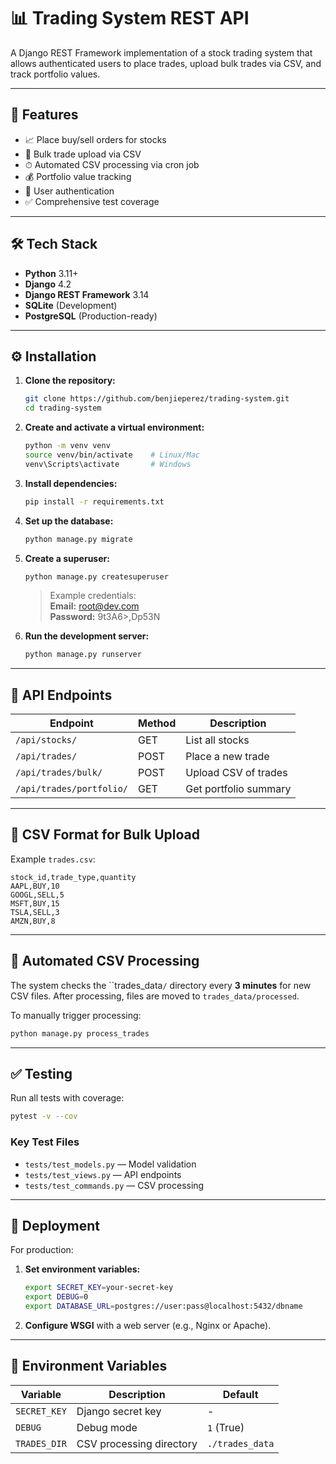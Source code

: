 # 📊 Trading System REST API

A Django REST Framework implementation of a stock trading system that allows authenticated users to place trades, upload bulk trades via CSV, and track portfolio values.

---

## 🚀 Features

- 📈 Place buy/sell orders for stocks  
- 📁 Bulk trade upload via CSV  
- ⏱ Automated CSV processing via cron job  
- 💰 Portfolio value tracking  
- 🔐 User authentication  
- ✅ Comprehensive test coverage  

---

## 🛠 Tech Stack

- **Python** 3.11+
- **Django** 4.2  
- **Django REST Framework** 3.14  
- **SQLite** (Development)  
- **PostgreSQL** (Production-ready)  

---

## ⚙️ Installation

1. **Clone the repository:**
   ```bash
   git clone https://github.com/benjieperez/trading-system.git
   cd trading-system
   ```

2. **Create and activate a virtual environment:**
   ```bash
   python -m venv venv
   source venv/bin/activate    # Linux/Mac
   venv\Scripts\activate       # Windows
   ```

3. **Install dependencies:**
   ```bash
   pip install -r requirements.txt
   ```

4. **Set up the database:**
   ```bash
   python manage.py migrate
   ```

5. **Create a superuser:**
   ```bash
   python manage.py createsuperuser
   ```

   > Example credentials:  
   > **Email:** root@dev.com  
   > **Password:** 9t3A6>,Dp53N

6. **Run the development server:**
   ```bash
   python manage.py runserver
   ```

---

## 📡 API Endpoints

| Endpoint                    | Method | Description                 |
|----------------------------|--------|-----------------------------|
| `/api/stocks/`             | GET    | List all stocks             |
| `/api/trades/`             | POST   | Place a new trade           |
| `/api/trades/bulk/`        | POST   | Upload CSV of trades        |
| `/api/trades/portfolio/`   | GET    | Get portfolio summary       |

---

## 🧾 CSV Format for Bulk Upload

Example `trades.csv`:

```csv
stock_id,trade_type,quantity
AAPL,BUY,10
GOOGL,SELL,5
MSFT,BUY,15
TSLA,SELL,3
AMZN,BUY,8
```

---

## 🔄 Automated CSV Processing

The system checks the ``trades_data`/` directory every **3 minutes** for new CSV files. After processing, files are moved to `trades_data/processed`.

To manually trigger processing:

```bash
python manage.py process_trades
```

---

## ✅ Testing

Run all tests with coverage:

```bash
pytest -v --cov
```

### Key Test Files

- `tests/test_models.py` — Model validation  
- `tests/test_views.py` — API endpoints  
- `tests/test_commands.py` — CSV processing  

---

## 🚀 Deployment

For production:

1. **Set environment variables:**

   ```bash
   export SECRET_KEY=your-secret-key
   export DEBUG=0
   export DATABASE_URL=postgres://user:pass@localhost:5432/dbname
   ```

2. **Configure WSGI** with a web server (e.g., Nginx or Apache).

---

## 📁 Environment Variables

| Variable      | Description                   | Default              |
|---------------|-------------------------------|----------------------|
| `SECRET_KEY`  | Django secret key             | -                    |
| `DEBUG`       | Debug mode                    | `1` (True)           |
| `TRADES_DIR`  | CSV processing directory      | `./trades_data`      |